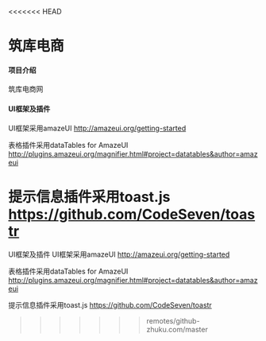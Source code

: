 <<<<<<< HEAD
# 筑库电商

#### 项目介绍
筑库电商网

#### UI框架及插件
UI框架采用amazeUI 
http://amazeui.org/getting-started

表格插件采用dataTables for AmazeUI
http://plugins.amazeui.org/magnifier.html#project=datatables&author=amazeui 

提示信息插件采用toast.js
https://github.com/CodeSeven/toastr
=======
UI框架及插件
UI框架采用amazeUI http://amazeui.org/getting-started

表格插件采用dataTables for AmazeUI http://plugins.amazeui.org/magnifier.html#project=datatables&author=amazeui

提示信息插件采用toast.js https://github.com/CodeSeven/toastr
>>>>>>> remotes/github-zhuku.com/master
